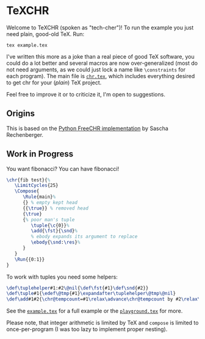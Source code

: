 # TeXCHR

Welcome to TeXCHR (spoken as "tech-cher")! To run the example you just need plain, good-old TeX. Run:

```shell
tex example.tex
```

I've written this more as a joke than a real piece of good TeX software, you could do a lot better and several macros are now over-generalized (most do not need arguments, as we could just lock a name like `\constraints` for each program).
The main file is [`chr.tex`](chr.tex), which includes everything desired to get chr for your (_plain_) TeX project.

Feel free to improve it or to criticize it, I'm open to suggestions.

## Origins

This is based on the [Python FreeCHR implementation](https://gist.github.com/SRechenberger/739683a23f8a9978ae601c6c815d61c4) by Sascha Rechenberger.

## Work in Progress

You want fibonacci? You can have fibonacci!

```tex
\chr{fib test}{%
   \LimitCycles{25}
   \Compose{
      \Rule{main}%
      {} % empty kept head
      {{\true}} % removed head
      {\true}
      {% poor man's tuple
         \tuple{\c{0}}%
         \add{\fst}{\snd}%
         % ebody expands its argument to replace
         \ebody{\snd:\res}%
      }
   }
   \Run{{0:1}}
}
```

To work with tuples you need some helpers:

```tex
\def\tuplehelper#1:#2\@nil{\def\fst{#1}\def\snd{#2}}
\def\tuple#1{\edef\@tmp{#1}\expandafter\tuplehelper\@tmp\@nil}
\def\add#1#2{\chr@tempcount=#1\relax\advance\chr@tempcount by #2\relax\edef\res{\the\chr@tempcount}}
```

See the [`example.tex`](example.tex) for a full example or the [`playground.tex`](playground.tex) for more.

Please note, that integer arithmetic is limited by TeX and `compose` is limited to once-per-program (I was too lazy to implement proper nesting).
